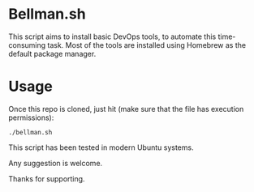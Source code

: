 # Bellman.sh

This script aims to install basic DevOps tools, to automate this time-consuming task.
Most of the tools are installed using Homebrew as the default package manager.

# Usage
Once this repo is cloned, just hit (make sure that the file has execution permissions):
```
./bellman.sh
```

This script has been tested in modern Ubuntu systems.

Any suggestion is welcome.

Thanks for supporting.

